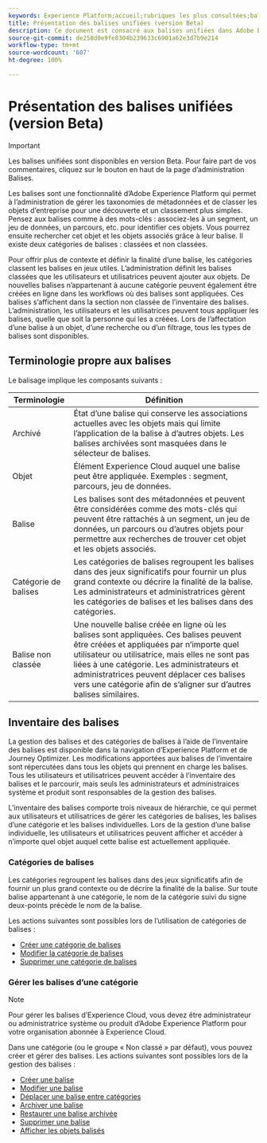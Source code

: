 ```yaml
---
keywords: Experience Platform;accueil;rubriques les plus consultées;balises unifiées;balises;
title: Présentation des balises unifiées (version Beta)
description: Ce document est consacré aux balises unifiées dans Adobe Experience Platform.
source-git-commit: de258d0e9fe8304b239633c6901a62e3d7b9e214
workflow-type: tm+mt
source-wordcount: '607'
ht-degree: 100%

---
```


# Présentation des balises unifiées (version Beta)

>[!IMPORTANT]
>
>Les balises unifiées sont disponibles en version Beta. Pour faire part de vos commentaires, cliquez sur le bouton en haut de la page d’administration Balises.

Les balises sont une fonctionnalité d’Adobe Experience Platform qui permet à l’administration de gérer les taxonomies de métadonnées et de classer les objets d’entreprise pour une découverte et un classement plus simples. Pensez aux balises comme à des mots-clés : associez-les à un segment, un jeu de données, un parcours, etc. pour identifier ces objets. Vous pourrez ensuite rechercher cet objet et les objets associés grâce à leur balise. Il existe deux catégories de balises : classées et non classées.

Pour offrir plus de contexte et définir la finalité d’une balise, les catégories classent les balises en jeux utiles. L’administration définit les balises classées que les utilisateurs et utilisatrices peuvent ajouter aux objets. De nouvelles balises n’appartenant à aucune catégorie peuvent également être créées en ligne dans les workflows où des balises sont appliquées. Ces balises s’affichent dans la section non classée de l’inventaire des balises. L’administration, les utilisateurs et les utilisatrices peuvent tous appliquer les balises, quelle que soit la personne qui les a créées. Lors de l’affectation d’une balise à un objet, d’une recherche ou d’un filtrage, tous les types de balises sont disponibles.

## Terminologie propre aux balises

Le balisage implique les composants suivants :

| Terminologie | Définition |
| --- | --- |
| Archivé | État d’une balise qui conserve les associations actuelles avec les objets mais qui limite l’application de la balise à d’autres objets.  Les balises archivées sont masquées dans le sélecteur de balises. |
| Objet | Élément Experience Cloud auquel une balise peut être appliquée.  Exemples : segment, parcours, jeu de données. |
| Balise | Les balises sont des métadonnées et peuvent être considérées comme des mots-clés qui peuvent être rattachés à un segment, un jeu de données, un parcours ou d’autres objets pour permettre aux recherches de trouver cet objet et les objets associés. |
| Catégorie de balises | Les catégories de balises regroupent les balises dans des jeux significatifs pour fournir un plus grand contexte ou décrire la finalité de la balise.  Les administrateurs et administratrices gèrent les catégories de balises et les balises dans des catégories. |
| Balise non classée | Une nouvelle balise créée en ligne où les balises sont appliquées. Ces balises peuvent être créées et appliquées par n’importe quel utilisateur ou utilisatrice, mais elles ne sont pas liées à une catégorie.  Les administrateurs et administratrices peuvent déplacer ces balises vers une catégorie afin de s’aligner sur d’autres balises similaires. |

## Inventaire des balises

La gestion des balises et des catégories de balises à l’aide de l’inventaire des balises est disponible dans la navigation d’Experience Platform et de Journey Optimizer. Les modifications apportées aux balises de l’inventaire sont répercutées dans tous les objets qui prennent en charge les balises. Tous les utilisateurs et utilisatrices peuvent accéder à l’inventaire des balises et le parcourir, mais seuls les administrateurs et administraices système et produit sont responsables de la gestion des balises.

L’inventaire des balises comporte trois niveaux de hiérarchie, ce qui permet aux utilisateurs et utilisatrices de gérer les catégories de balises, les balises d’une catégorie et les balises individuelles. Lors de la gestion d’une balise individuelle, les utilisateurs et utilisatrices peuvent afficher et accéder à n’importe quel objet auquel cette balise est actuellement appliquée.

### Catégories de balises

Les catégories regroupent les balises dans des jeux significatifs afin de fournir un plus grand contexte ou de décrire la finalité de la balise. Sur toute balise appartenant à une catégorie, le nom de la catégorie suivi du signe deux-points précède le nom de la balise.

Les actions suivantes sont possibles lors de l’utilisation de catégories de balises :

* [Créer une catégorie de balises](./ui/tags-categories.md#create-tag-category)
* [Modifier la catégorie de balises](./ui/tags-categories.md#edit-tag-category-edit-tag-category)
* [Supprimer une catégorie de balises](./ui/tags-categories.md#delete-tag-category-delete-tag-category)

### Gérer les balises d’une catégorie

>[!NOTE]
>
>Pour gérer les balises d’Experience Cloud, vous devez être administrateur ou administratrice système ou produit d’Adobe Experience Platform pour votre organisation abonnée à Experience Cloud.

Dans une catégorie (ou le groupe « Non classé » par défaut), vous pouvez créer et gérer des balises. Les actions suivantes sont possibles lors de la gestion des balises :

* [Créer une balise](./ui/managing-tags.md#create-a-tag-create-tag)
* [Modifier une balise](./ui/managing-tags.md#edit-a-tag-edit-tag)
* [Déplacer une balise entre catégories](./ui/managing-tags.md#move-a-tag-between-categories-move-tag)
* [Archiver une balise](./ui/managing-tags.md#archive-a-tag-archive-tag)
* [Restaurer une balise archivée](./ui/managing-tags.md#restore-an-archived-tag-restore-archived-tag)
* [Supprimer une balise](./ui/managing-tags.md#delete-a-tag-delete-tag)
* [Afficher les objets balisés](./ui/managing-tags.md#viewing-tagged-objects-view-tagged)
